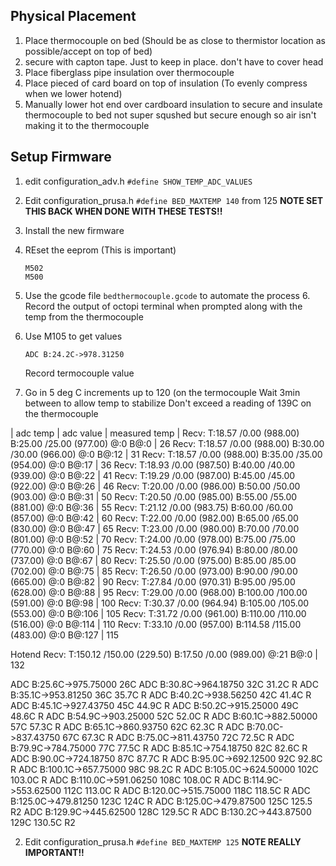 

## Physical Placement

1. Place thermocouple on bed (Should be as close to thermistor location as possible/accept on top of bed)
2. secure with capton tape.  Just to keep in place.  don't have to cover head
3. Place fiberglass pipe insulation over thermocouple
4. Place pieced of card board on top of insulation (To evenly compress when we lower hotend)
5. Manually lower hot end over cardboard insulation to secure and insulate thermocouple to bed not super squshed but secure enough so air isn't making it to the thermocouple

## Setup Firmware
1. edit configuration_adv.h
    `#define SHOW_TEMP_ADC_VALUES`
2. Edit configuration_prusa.h
   `#define BED_MAXTEMP 140` from 125
   **NOTE SET THIS BACK WHEN DONE WITH THESE TESTS!!**
3. Install the new firmware
4. REset the eeprom (This is important)
    ```
    M502
    M500
    ```
5. Use the gcode file `bedthermocouple.gcode` to automate the process
	6. Record the output of octopi terminal when prompted along with the temp from the thermocouple
6. Use M105 to get values
    ```
    ADC B:24.2C->978.31250
    ```
    Record termocouple value
    
7. Go in 5 deg C increments up to 120 (on the termocouple
   Wait 3min between to allow temp to stabilize
   Don't exceed a reading of 139C on the thermocouple

| adc temp | adc value | measured temp |
Recv:  T:18.57 /0.00 (988.00) B:25.00 /25.00 (977.00) @:0 B@:0 | 26
Recv:  T:18.57 /0.00 (988.00) B:30.00 /30.00 (966.00) @:0 B@:12 | 31
Recv:  T:18.57 /0.00 (988.00) B:35.00 /35.00 (954.00) @:0 B@:17 | 36
Recv:  T:18.93 /0.00 (987.50) B:40.00 /40.00 (939.00) @:0 B@:22 | 41
Recv:  T:19.29 /0.00 (987.00) B:45.00 /45.00 (922.00) @:0 B@:26 | 46
Recv:  T:20.00 /0.00 (986.00) B:50.00 /50.00 (903.00) @:0 B@:31 | 50
Recv:  T:20.50 /0.00 (985.00) B:55.00 /55.00 (881.00) @:0 B@:36 | 55
Recv:  T:21.12 /0.00 (983.75) B:60.00 /60.00 (857.00) @:0 B@:42 | 60
Recv:  T:22.00 /0.00 (982.00) B:65.00 /65.00 (830.00) @:0 B@:47 | 65
Recv:  T:23.00 /0.00 (980.00) B:70.00 /70.00 (801.00) @:0 B@:52 | 70
Recv:  T:24.00 /0.00 (978.00) B:75.00 /75.00 (770.00) @:0 B@:60 | 75
Recv:  T:24.53 /0.00 (976.94) B:80.00 /80.00 (737.00) @:0 B@:67 | 80
Recv:  T:25.50 /0.00 (975.00) B:85.00 /85.00 (702.00) @:0 B@:75 | 85
Recv:  T:26.50 /0.00 (973.00) B:90.00 /90.00 (665.00) @:0 B@:82 | 90
Recv:  T:27.84 /0.00 (970.31) B:95.00 /95.00 (628.00) @:0 B@:88 | 95
Recv:  T:29.00 /0.00 (968.00) B:100.00 /100.00 (591.00) @:0 B@:98 | 100
Recv:  T:30.37 /0.00 (964.94) B:105.00 /105.00 (553.00) @:0 B@:106 | 105
Recv:  T:31.72 /0.00 (961.00) B:110.00 /110.00 (516.00) @:0 B@:114 | 110
Recv:  T:33.10 /0.00 (957.00) B:114.58 /115.00 (483.00) @:0 B@:127 | 115

Hotend
Recv:  T:150.12 /150.00 (229.50) B:17.50 /0.00 (989.00) @:21 B@:0 | 132




 ADC B:25.6C->975.75000 26C
ADC B:30.8C->964.18750 32C 31.2C R
ADC B:35.1C->953.81250 36C 35.7C R
ADC B:40.2C->938.56250 42C 41.4C R
ADC B:45.1C->927.43750 45C 44.9C R
ADC B:50.2C->915.25000 49C 48.6C R
ADC B:54.9C->903.25000 52C 52.0C R
ADC B:60.1C->882.50000 57C 57.3C R
ADC B:65.1C->860.93750 62C 62.3C R
ADC B:70.0C->837.43750 67C 67.3C R
ADC B:75.0C->811.43750 72C 72.5C R
ADC B:79.9C->784.75000 77C 77.5C R
ADC B:85.1C->754.18750 82C 82.6C R
ADC B:90.0C->724.18750 87C 87.7C R
ADC B:95.0C->692.12500 92C 92.8C R
ADC B:100.1C->657.75000 98C 98.2C R
ADC B:105.0C->624.50000 102C 103.0C R
ADC B:110.0C->591.06250 108C 108.0C R
ADC B:114.9C->553.62500 112C 113.0C R
ADC B:120.0C->515.75000 118C 118.5C R
ADC B:125.0C->479.81250 123C 124C R
ADC B:125.0C->479.87500 125C 125.5 R2
ADC B:129.9C->445.62500 128C 129.5C R
ADC B:130.2C->443.87500 129C 130.5C R2


2. Edit configuration_prusa.h
   `#define BED_MAXTEMP 125`
    **NOTE REALLY IMPORTANT!!**
<!--stackedit_data:
eyJoaXN0b3J5IjpbMjEzMDE2NDM0MSwtMTgzODA4MjIwNCwtMj
A3MTAwNjMwMSwzNjYxMDEyNTQsOTI0MDcyNzYxLC0yNjY0MjQ3
MzAsNDcwMDU0MjQwLC01MTkxODM1MDYsMTkzMzEyMjQ3OCwtMT
AyNDQxMTUxNywtMTE1NTMxNTIxNCwtMTI2MTkwNDQ3MiwzODEz
NjcxMywtNTI1MzYyMTUsLTE3OTQyNDUxNzAsNDQyMTI1ODY2LD
I5NzA3MjgxMSw0ODU2OTM5OTMsLTkyMTc4OTI1NywxMTU2MzU1
Mzc3XX0=
-->
